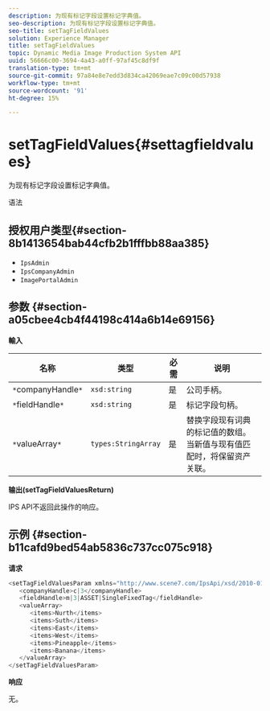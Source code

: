 ```yaml
---
description: 为现有标记字段设置标记字典值。
seo-description: 为现有标记字段设置标记字典值。
seo-title: setTagFieldValues
solution: Experience Manager
title: setTagFieldValues
topic: Dynamic Media Image Production System API
uuid: 56666c00-3694-4a43-a0ff-97af45c8df9f
translation-type: tm+mt
source-git-commit: 97a84e8e7edd3d834ca42069eae7c09c00d57938
workflow-type: tm+mt
source-wordcount: '91'
ht-degree: 15%

---
```



# setTagFieldValues{#settagfieldvalues}

为现有标记字段设置标记字典值。

语法

## 授权用户类型{#section-8b1413654bab44cfb2b1fffbb88aa385}

* `IpsAdmin`
* `IpsCompanyAdmin`
* `ImagePortalAdmin`

## 参数 {#section-a05cbee4cb4f44198c414a6b14e69156}

**輸入**

| 名称 | 类型 | 必需 | 说明 |
|---|---|---|---|
| `*`companyHandle`*` | `xsd:string` | 是 | 公司手柄。 |
| `*`fieldHandle`*` | `xsd:string` | 是 | 标记字段句柄。 |
| `*`valueArray`*` | `types:StringArray` | 是 | 替换字段现有词典的标记值的数组。 当新值与现有值匹配时，将保留资产关联。 |

**输出(setTagFieldValuesReturn)**

IPS API不返回此操作的响应。

## 示例 {#section-b11cafd9bed54ab5836c737cc075c918}

**请求**

```java
<setTagFieldValuesParam xmlns="http://www.scene7.com/IpsApi/xsd/2010-01-31">
   <companyHandle>c|3</companyHandle>
   <fieldHandle>m|3|ASSET|SingleFixedTag</fieldHandle>
   <valueArray>
      <items>Nurth</items>
      <items>Suth</items>
      <items>East</items>
      <items>West</items>
      <items>Pineapple</items>
      <items>Banana</items>
   </valueArray>
</setTagFieldValuesParam>
```

**响应**

无。
